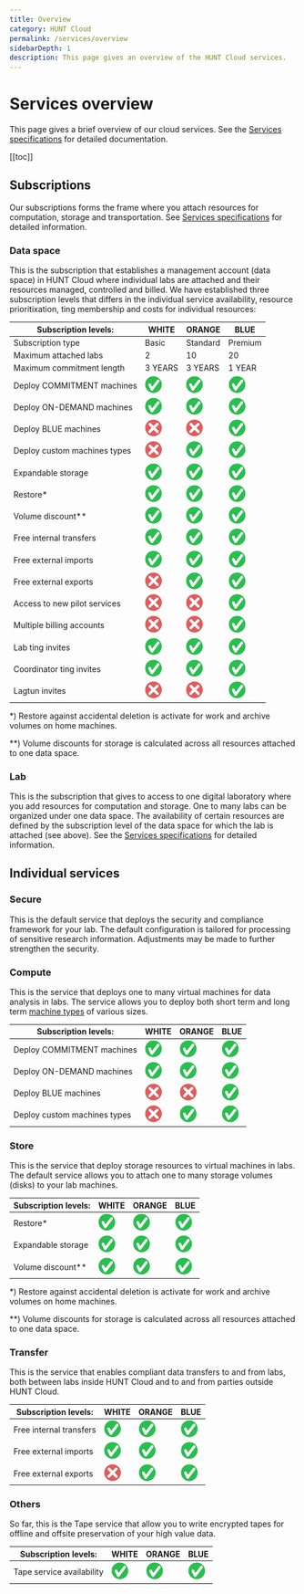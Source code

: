 ```yaml
---
title: Overview
category: HUNT Cloud
permalink: /services/overview
sidebarDepth: 1
description: This page gives an overview of the HUNT Cloud services.
---
```


# Services overview

This page gives a brief overview of our cloud services. See the [Services specifications](/services/specifications) for detailed documentation.

[[toc]]

## Subscriptions

Our subscriptions forms the frame where you attach resources for computation, storage and transportation. See [Services specifications](/services/specifications) for detailed information.


### Data space

This is the subscription that establishes a management account (data space) in HUNT Cloud where individual labs are attached and their resources managed, controlled and billed. We have established three subscription levels that differs in the individual service availability, resource prioritixation, ting membership and costs for individual resources: 

| Subscription levels: | WHITE | ORANGE | BLUE |
| ---- | ---- | ---- | ---- | 
| Subscription type | Basic | Standard | Premium | 
| Maximum attached labs | 2 | 10 | 20 |
| Maximum commitment length | 3 YEARS | 3 YEARS | 1 YEAR |
| Deploy COMMITMENT machines | ![yes](./images/yes-30.png "yes") | ![yes](./images/yes-30.png "yes") | ![yes](./images/yes-30.png "yes") |
| Deploy ON-DEMAND machines | ![yes](./images/yes-30.png "yes") | ![yes](./images/yes-30.png "yes") | ![yes](./images/yes-30.png "yes") |
| Deploy BLUE machines | ![no](./images/no-30.png "no") | ![yes](./images/no-30.png "no") | ![yes](./images/yes-30.png "yes") |
| Deploy custom machines types | ![no](./images/no-30.png "no") | ![yes](./images/yes-30.png "yes") | ![yes](./images/yes-30.png "yes") |
| Expandable storage | ![yes](./images/yes-30.png "yes") | ![yes](./images/yes-30.png "yes") | ![yes](./images/yes-30.png "yes") |
| Restore* | ![yes](./images/yes-30.png "yes") | ![yes](./images/yes-30.png "yes") | ![yes](./images/yes-30.png "yes") |
| Volume discount** | ![yes](./images/yes-30.png "yes") | ![yes](./images/yes-30.png "yes") | ![yes](./images/yes-30.png "yes") |
| Free internal transfers | ![yes](./images/yes-30.png "yes") | ![yes](./images/yes-30.png "yes") | ![yes](./images/yes-30.png "yes") |
| Free external imports | ![yes](./images/yes-30.png "yes") | ![yes](./images/yes-30.png "yes") | ![yes](./images/yes-30.png "yes") |
| Free external exports | ![no](./images/no-30.png "no") | ![yes](./images/yes-30.png "yes") | ![yes](./images/yes-30.png "yes") |
| Access to new pilot services | ![no](./images/no-30.png "no") | ![yes](./images/no-30.png "no") | ![yes](./images/yes-30.png "yes") |
| Multiple billing accounts | ![no](./images/no-30.png "no") | ![no](./images/no-30.png "no") | ![yes](./images/yes-30.png "yes") |
| Lab ting invites | ![yes](./images/yes-30.png "yes") | ![yes](./images/yes-30.png "yes") | ![yes](./images/yes-30.png "yes") |
| Coordinator ting invites | ![yes](./images/yes-30.png "yes") | ![yes](./images/yes-30.png "yes") | ![yes](./images/yes-30.png "yes") |
| Lagtun invites | ![no](./images/no-30.png "no") | ![no](./images/no-30.png "no") | ![yes](./images/yes-30.png "yes") |

*) Restore against accidental deletion is activate for work and archive volumes on home machines.

**) Volume discounts for storage is calculated across all resources attached to one data space. 



### Lab

This is the subscription that gives to access to one digital laboratory where you add resources for computation and storage. One to many labs can be organized under one data space. The availability of certain resources are defined by the subscription level of the data space for which the lab is attached (see above). See the [Services specifications](/services/specifications) for detailed information.



## Individual services

### Secure

This is the default service that deploys the security and compliance framework for your lab. The default configuration is tailored for processing of sensitive research information. Adjustments may be made to further strengthen the security.

### Compute

This is the service that deploys one to many virtual machines for data analysis in labs. The service allows you to deploy both short term and long term [machine types](/services/machine-types) of various sizes.

| Subscription levels: | WHITE | ORANGE | BLUE |
| ---- | ---- | ---- | ---- | 
| Deploy COMMITMENT machines | ![yes](./images/yes-30.png "yes") | ![yes](./images/yes-30.png "yes") | ![yes](./images/yes-30.png "yes") |
| Deploy ON-DEMAND machines | ![yes](./images/yes-30.png "yes") | ![yes](./images/yes-30.png "yes") | ![yes](./images/yes-30.png "yes") |
| Deploy BLUE machines | ![no](./images/no-30.png "no") | ![yes](./images/no-30.png "no") | ![yes](./images/yes-30.png "yes") |
| Deploy custom machines types | ![no](./images/no-30.png "no") | ![yes](./images/yes-30.png "yes") | ![yes](./images/yes-30.png "yes") |


### Store

This is the service that deploy storage resources to virtual machines in labs. The default service allows you to attach one to many storage volumes (disks) to your lab machines.

| Subscription levels: | WHITE | ORANGE | BLUE |
| ---- | ---- | ---- | ---- | 
| Restore* | ![yes](./images/yes-30.png "yes") | ![yes](./images/yes-30.png "yes") | ![yes](./images/yes-30.png "yes") |
| Expandable storage | ![yes](./images/yes-30.png "yes") | ![yes](./images/yes-30.png "yes") | ![yes](./images/yes-30.png "yes") |
| Volume discount** | ![yes](./images/yes-30.png "yes") | ![yes](./images/yes-30.png "yes") | ![yes](./images/yes-30.png "yes") |

*) Restore against accidental deletion is activate for work and archive volumes on home machines.

**) Volume discounts for storage is calculated across all resources attached to one data space. 



### Transfer

This is the service that enables compliant data transfers to and from labs, both between labs inside HUNT Cloud and to and from parties outside HUNT Cloud.

| Subscription levels: | WHITE | ORANGE | BLUE |
| ---- | ---- | ---- | ---- | 
| Free internal transfers | ![yes](./images/yes-30.png "yes") | ![yes](./images/yes-30.png "yes") | ![yes](./images/yes-30.png "yes") |
| Free external imports | ![yes](./images/yes-30.png "yes") | ![yes](./images/yes-30.png "yes") | ![yes](./images/yes-30.png "yes") |
| Free external exports | ![no](./images/no-30.png "no") | ![yes](./images/yes-30.png "yes") | ![yes](./images/yes-30.png "yes") |




### Others

So far, this is the Tape service that allow you to write encrypted tapes for offline and offsite preservation of your high value data.

| Subscription levels: | WHITE | ORANGE | BLUE |
| ---- | ---- | ---- | ---- | 
| Tape service availability | ![yes](./images/yes-30.png "yes") | ![yes](./images/yes-30.png "yes") | ![yes](./images/yes-30.png "yes") |


